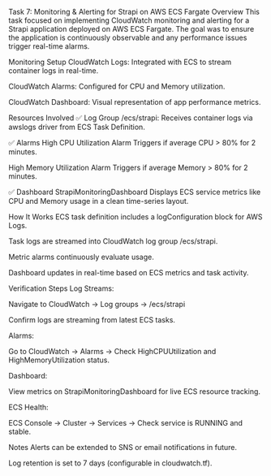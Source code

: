 Task 7: Monitoring & Alerting for Strapi on AWS ECS Fargate
Overview
This task focused on implementing CloudWatch monitoring and alerting for a Strapi application deployed on AWS ECS Fargate. The goal was to ensure the application is continuously observable and any performance issues trigger real-time alarms.

Monitoring Setup
CloudWatch Logs: Integrated with ECS to stream container logs in real-time.

CloudWatch Alarms: Configured for CPU and Memory utilization.

CloudWatch Dashboard: Visual representation of app performance metrics.

Resources Involved
✅ Log Group
/ecs/strapi: Receives container logs via awslogs driver from ECS Task Definition.

✅ Alarms
High CPU Utilization Alarm
Triggers if average CPU > 80% for 2 minutes.

High Memory Utilization Alarm
Triggers if average Memory > 80% for 2 minutes.

✅ Dashboard
StrapiMonitoringDashboard
Displays ECS service metrics like CPU and Memory usage in a clean time-series layout.

How It Works
ECS task definition includes a logConfiguration block for AWS Logs.

Task logs are streamed into CloudWatch log group /ecs/strapi.

Metric alarms continuously evaluate usage.

Dashboard updates in real-time based on ECS metrics and task activity.

Verification Steps
Log Streams:

Navigate to CloudWatch → Log groups → /ecs/strapi

Confirm logs are streaming from latest ECS tasks.

Alarms:

Go to CloudWatch → Alarms → Check HighCPUUtilization and HighMemoryUtilization status.

Dashboard:

View metrics on StrapiMonitoringDashboard for live ECS resource tracking.

ECS Health:

ECS Console → Cluster → Services → Check service is RUNNING and stable.

Notes
Alerts can be extended to SNS or email notifications in future.

Log retention is set to 7 days (configurable in cloudwatch.tf).